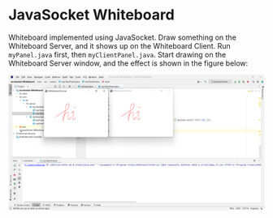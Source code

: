 # JavaSocket Whiteboard

Whiteboard implemented using JavaSocket. Draw something on the Whiteboard Server, and it shows up on the Whiteboard Client. Run ```myPanel.java``` first, then ```myClientPanel.java```. Start drawing on the Whiteboard Server window, and the effect is shown in the figure below:

![Demonstration of JavaSocket Whiteboard](https://github.com/GeorgeMLP/javasocket-whiteboard/raw/master/Demonstation.png)